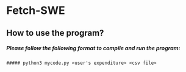 # Fetch-SWE
## How to use the program?
##### Please follow the following format to compile and run the program:
```
##### python3 mycode.py <user's expenditure> <csv file>
```